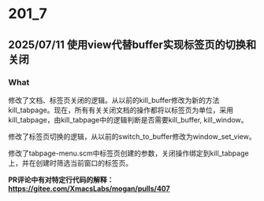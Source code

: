 # 201_7
## 2025/07/11 使用view代替buffer实现标签页的切换和关闭
### What
修改了文档、标签页关闭的逻辑。从以前的kill_buffer修改为新的方法kill_tabpage。现在，所有有关关闭文档的操作都将以标签页为单位，采用kill_tabpage，由kill_tabpage中的逻辑判断是否需要kill_buffer, kill_window。

修改了标签页切换的逻辑，从以前的switch_to_buffer修改为window_set_view。

修改了tabpage-menu.scm中标签页创建的参数，关闭操作绑定到kill_tabpage上，并在创建时筛选当前窗口的标签页。

**PR评论中有对特定行代码的解释：https://gitee.com/XmacsLabs/mogan/pulls/407**


